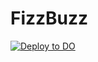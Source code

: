 # FizzBuzz
[![Deploy to DO](https://www.deploytodo.com/do-btn-blue.svg)](https://cloud.digitalocean.com/apps/new?repo=https://github.com/JillMOry/FizzBuzz/tree/master)
